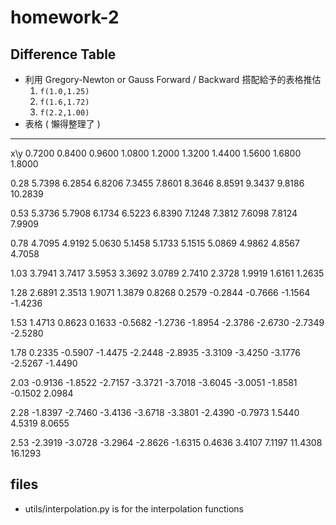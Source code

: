 # homework-2

## Difference Table

* 利用 Gregory-Newton or Gauss Forward / Backward 搭配給予的表格推估
	1. `f(1.0,1.25)`
	2. `f(1.6,1.72)`
	3. `f(2.2,1.00)`
* 表格 ( 懶得整理了 )

---
x\y     0.7200    0.8400    0.9600    1.0800    1.2000    1.3200    1.4400    1.5600    1.6800    1.8000 

0.28     5.7398    6.2854    6.8206    7.3455    7.8601    8.3646    8.8591    9.3437    9.8186   10.2839

0.53     5.3736    5.7908    6.1734    6.5223    6.8390    7.1248    7.3812    7.6098    7.8124    7.9909 

0.78     4.7095    4.9192    5.0630    5.1458    5.1733    5.1515    5.0869    4.9862    4.8567    4.7058 

1.03     3.7941    3.7417    3.5953    3.3692    3.0789    2.7410    2.3728    1.9919    1.6161    1.2635   

1.28     2.6891    2.3513    1.9071    1.3879    0.8268    0.2579   -0.2844   -0.7666   -1.1564   -1.4236 

1.53     1.4713    0.8623    0.1633   -0.5682   -1.2736   -1.8954   -2.3786   -2.6730   -2.7349   -2.5280

1.78     0.2335   -0.5907   -1.4475   -2.2448   -2.8935   -3.3109   -3.4250   -3.1776   -2.5267   -1.4490

2.03    -0.9136   -1.8522   -2.7157   -3.3721   -3.7018   -3.6045   -3.0051   -1.8581   -0.1502    2.0984

2.28    -1.8397   -2.7460   -3.4136   -3.6718   -3.3801   -2.4390   -0.7973    1.5440    4.5319    8.0655

2.53    -2.3919   -3.0728   -3.2964   -2.8626   -1.6315    0.4636    3.4107    7.1197   11.4308   16.1293

## files

* utils/interpolation.py is for the interpolation functions